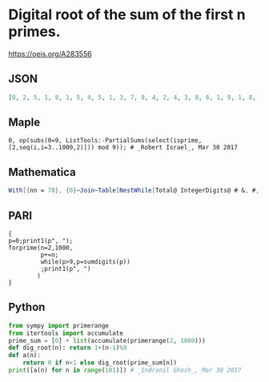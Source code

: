 # Digital root of the sum of the first n primes\.
https://oeis.org/A283556
## JSON
```JSON
[0, 2, 5, 1, 8, 1, 5, 4, 5, 1, 3, 7, 8, 4, 2, 4, 3, 8, 6, 1, 9, 1, 8, 1, 9, 7, 9, 4, 3, 4, 9, 1, 6, 8, 3, 8, 6, 1, 2, 7, 9, 8, 9, 2, 6, 5, 6, 1, 8, 1, 5, 4, 9, 7, 6, 2, 4, 3, 4, 2, 4, 8, 4, 5, 1, 8, 1, 8, 3, 8, 6, 8, 7, 5, 9, 1, 6, 8, 9, 5, 9, 5, 3, 2, 3, 1, 3, 2, 9, 2, 6, 5, 7, 8, 4, 8, 7, 3, 2, 3]
```
## Maple
```Maple
0, op(subs(0=9, ListTools:-PartialSums(select(isprime, [2,seq(i,i=3..1000,2)])) mod 9)); # _Robert Israel_, Mar 30 2017
```
## Mathematica
```Mathematica
With[{nn = 78}, {0}~Join~Table[NestWhile[Total@ IntegerDigits@ # &, #, # >= 10 &] &@ Total@ Take[#, n], {n, nn}] &@ Array[Prime, nn]] (* _Michael De Vlieger_, Mar 15 2017 *)
```
## PARI
```PARI
{
p=0;print1(p", ");
forprime(n=2,1000,
         p+=n;
         while(p>9,p=sumdigits(p))
         ;print1(p", ")
        )
}
```
## Python
```Python
from sympy import primerange
from itertools import accumulate
prime_sum = [0] + list(accumulate(primerange(2, 1000)))
def dig_root(n): return 1+(n-1)%9
def a(n):
    return 0 if n<1 else dig_root(prime_sum[n])
print([a(n) for n in range(101)]) # _Indranil Ghosh_, Mar 30 2017
```
